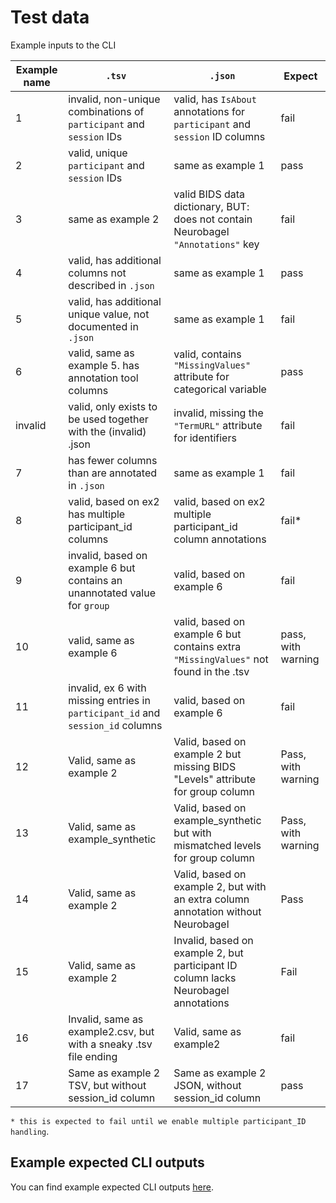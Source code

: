 # Test data

Example inputs to the CLI

| Example name | `.tsv`                                                                          | `.json`                                                                              | Expect             |
| ------------ | ------------------------------------------------------------------------------- | ------------------------------------------------------------------------------------ | ------------------ |
| 1            | invalid, non-unique combinations of `participant` and `session` IDs             | valid, has `IsAbout` annotations for `participant` and `session` ID columns          | fail               |
| 2            | valid, unique `participant` and `session` IDs                                   | same as example 1                                                                    | pass               |
| 3            | same as example 2                                                               | valid BIDS data dictionary, BUT: does not contain Neurobagel `"Annotations"` key     | fail               |
| 4            | valid, has additional columns not described in `.json`                          | same as example 1                                                                    | pass               |
| 5            | valid, has additional unique value, not documented in `.json`                   | same as example 1                                                                    | fail               |
| 6            | valid, same as example 5. has annotation tool columns                           | valid, contains `"MissingValues"` attribute for categorical variable                 | pass               |
| invalid      | valid, only exists to be used together with the (invalid) .json                 | invalid, missing the `"TermURL"` attribute for identifiers                           | fail               |
| 7            | has fewer columns than are annotated in `.json`                                 | same as example 1                                                                    | fail               |
| 8            | valid, based on ex2 has multiple participant_id columns                         | valid, based on ex2 multiple participant_id column annotations                       | fail*              |
| 9            | invalid, based on example 6 but contains an unannotated value for `group`       | valid, based on example 6                                                            | fail               |
| 10           | valid, same as example 6                                                        | valid, based on example 6 but contains extra `"MissingValues"` not found in the .tsv | pass, with warning |
| 11           | invalid, ex 6 with missing entries in `participant_id` and `session_id` columns | valid, based on example 6                                                            | fail               |
| 12           | Valid, same as example 2                                                        | Valid, based on example 2 but missing BIDS "Levels" attribute for group column       | Pass, with warning |
| 13           | Valid, same as example_synthetic                                                | Valid, based on example_synthetic but with mismatched levels for group column        | Pass, with warning |
| 14           | Valid, same as example 2                                                        | Valid, based on example 2, but with an extra column annotation without Neurobagel    | Pass               |
| 15           | Valid, same as example 2                                                        | Invalid, based on example 2, but participant ID column lacks Neurobagel annotations  | Fail               |
| 16           | Invalid, same as example2.csv, but with a sneaky .tsv file ending               | Valid, same as example2                                                              | fail               |
| 17 | Same as example 2 TSV, but without session_id column | Same as example 2 JSON, without session_id column | pass

`* this is expected to fail until we enable multiple participant_ID handling`.

## Example expected CLI outputs
You can find example expected CLI outputs [here](https://github.com/neurobagel/neurobagel_examples).